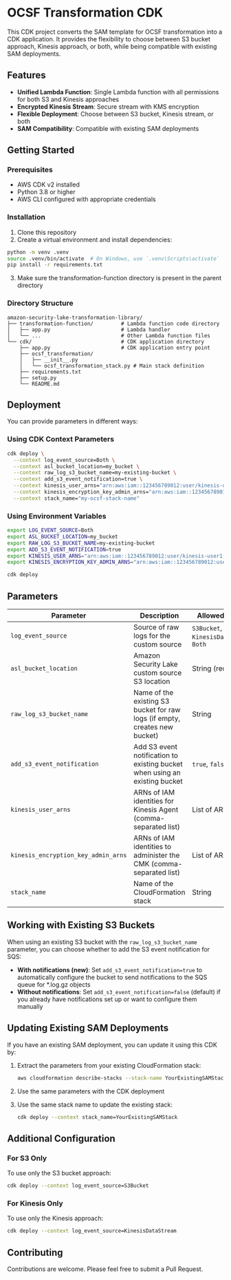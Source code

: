 # OCSF Transformation CDK

This CDK project converts the SAM template for OCSF transformation into a CDK application. It provides the flexibility to choose between S3 bucket approach, Kinesis approach, or both, while being compatible with existing SAM deployments.

## Features

- **Unified Lambda Function**: Single Lambda function with all permissions for both S3 and Kinesis approaches
- **Encrypted Kinesis Stream**: Secure stream with KMS encryption
- **Flexible Deployment**: Choose between S3 bucket, Kinesis stream, or both
- **SAM Compatibility**: Compatible with existing SAM deployments

## Getting Started

### Prerequisites

- AWS CDK v2 installed
- Python 3.8 or higher
- AWS CLI configured with appropriate credentials

### Installation

1. Clone this repository
2. Create a virtual environment and install dependencies:

```bash
python -m venv .venv
source .venv/bin/activate  # On Windows, use `.venv\Scripts\activate`
pip install -r requirements.txt
```

3. Make sure the transformation-function directory is present in the parent directory

### Directory Structure

```
amazon-security-lake-transformation-library/
├── transformation-function/         # Lambda function code directory
│   ├── app.py                       # Lambda handler
│   └── ...                          # Other Lambda function files
└── cdk/                             # CDK application directory
    ├── app.py                       # CDK application entry point
    ├── ocsf_transformation/
    │   ├── __init__.py
    │   └── ocsf_transformation_stack.py # Main stack definition
    ├── requirements.txt
    ├── setup.py
    └── README.md
```

## Deployment

You can provide parameters in different ways:

### Using CDK Context Parameters

```bash
cdk deploy \
  --context log_event_source=Both \
  --context asl_bucket_location=my_bucket \
  --context raw_log_s3_bucket_name=my-existing-bucket \
  --context add_s3_event_notification=true \
  --context kinesis_user_arns="arn:aws:iam::123456789012:user/kinesis-user1,arn:aws:iam::123456789012:user/kinesis-user2" \
  --context kinesis_encryption_key_admin_arns="arn:aws:iam::123456789012:user/key-admin" \
  --context stack_name="my-ocsf-stack-name"
```

### Using Environment Variables

```bash
export LOG_EVENT_SOURCE=Both
export ASL_BUCKET_LOCATION=my_bucket
export RAW_LOG_S3_BUCKET_NAME=my-existing-bucket
export ADD_S3_EVENT_NOTIFICATION=true
export KINESIS_USER_ARNS="arn:aws:iam::123456789012:user/kinesis-user1,arn:aws:iam::123456789012:user/kinesis-user2"
export KINESIS_ENCRYPTION_KEY_ADMIN_ARNS="arn:aws:iam::123456789012:user/key-admin"

cdk deploy
```

## Parameters

| Parameter | Description | Allowed Values | Default |
|-----------|-------------|----------------|---------|
| `log_event_source` | Source of raw logs for the custom source | `S3Bucket`, `KinesisDataStream`, `Both` | `Both` |
| `asl_bucket_location` | Amazon Security Lake custom source S3 location | String (required) | - |
| `raw_log_s3_bucket_name` | Name of the existing S3 bucket for raw logs (if empty, creates new bucket) | String | `""` |
| `add_s3_event_notification` | Add S3 event notification to existing bucket when using an existing bucket | `true`, `false` | `false` |
| `kinesis_user_arns` | ARNs of IAM identities for Kinesis Agent (comma-separated list) | List of ARNs | `[]` |
| `kinesis_encryption_key_admin_arns` | ARNs of IAM identities to administer the CMK (comma-separated list) | List of ARNs | `[]` |
| `stack_name` | Name of the CloudFormation stack | String | `OcsfTransformationStack` |

## Working with Existing S3 Buckets

When using an existing S3 bucket with the `raw_log_s3_bucket_name` parameter, you can choose whether to add the S3 event notification for SQS:

- **With notifications (new)**: Set `add_s3_event_notification=true` to automatically configure the bucket to send notifications to the SQS queue for *.log.gz objects
- **Without notifications**: Set `add_s3_event_notification=false` (default) if you already have notifications set up or want to configure them manually

## Updating Existing SAM Deployments

If you have an existing SAM deployment, you can update it using this CDK by:

1. Extract the parameters from your existing CloudFormation stack:
   ```bash
   aws cloudformation describe-stacks --stack-name YourExistingSAMStack
   ```

2. Use the same parameters with the CDK deployment
3. Use the same stack name to update the existing stack:
   ```bash
   cdk deploy --context stack_name=YourExistingSAMStack
   ```

## Additional Configuration

### For S3 Only

To use only the S3 bucket approach:

```bash
cdk deploy --context log_event_source=S3Bucket
```

### For Kinesis Only

To use only the Kinesis approach:

```bash
cdk deploy --context log_event_source=KinesisDataStream
```

## Contributing

Contributions are welcome. Please feel free to submit a Pull Request.
